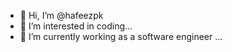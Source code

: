 - 👋 Hi, I’m @hafeezpk
- 👀 I’m interested in coding...
- 🌱 I’m currently working as a software engineer ...

<!---
hafeezpk/hafeezpk is a ✨ special ✨ repository because its `README.md` (this file) appears on your GitHub profile.
You can click the Preview link to take a look at your changes.
--->
